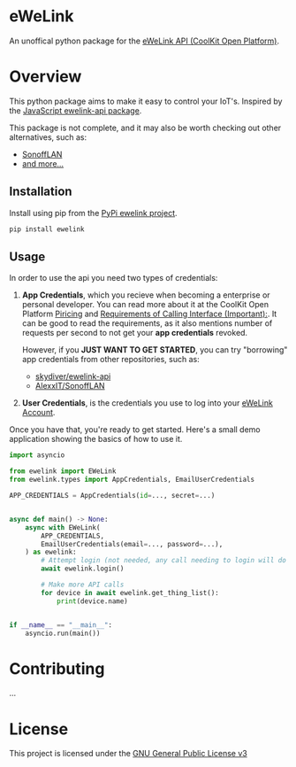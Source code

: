 # eWeLink
An unoffical python package for the
[eWeLink API (CoolKit Open Platform)](https://coolkit-technologies.github.io/eWeLink-API/#/en/PlatformOverview).


# Overview
This python package aims to make it easy to control your IoT's. Inspired by the
[JavaScript ewelink-api package](https://github.com/skydiver/ewelink-api).

This package is not complete, and it may also be worth checking out other alternatives,
such as:
- [SonoffLAN](https://github.com/AlexxIT/SonoffLAN)
- [and more...](https://pypi.org/search/?q=ewelink)

## Installation
Install using pip from the [PyPi ewelink project](https://pypi.org/project/ewelink/).
```sh
pip install ewelink
```

## Usage
In order to use the api you need two types of credentials:
1. **App Credentials**, which you recieve when becoming a enterprise or personal developer. You can
   read more about it at the CoolKit Open Platform [Piricing](https://coolkit-technologies.github.io/eWeLink-API/#/en/Pricing) and
   [Requirements of Calling Interface (Important):](https://coolkit-technologies.github.io/eWeLink-API/#/en/APICenterV2?id=requirements-of-calling-interface-important).
   It can be good to read the requirements, as it also mentions number of requests per second to not
   get your **app credentials** revoked.

   However, if you **JUST WANT TO GET STARTED**, you can try "borrowing" app credentials from other
   repositories, such as:
   - [skydiver/ewelink-api](https://github.com/skydiver/ewelink-api/blob/c11b3a8ab706cabcb592b4f9799314405788b640/src/data/constants.js#L1)
   - [AlexxIT/SonoffLAN](https://github.com/AlexxIT/SonoffLAN/blob/8182a153312a35f57800f18d8472806c97e02aa9/custom_components/sonoff/core/ewelink/cloud.py#L43)

1. **User Credentials**, is the credentials you use to log into your
   [eWeLink Account](https://web.ewelink.cc/).

Once you have that, you're ready to get started. Here's a small demo application showing
the basics of how to use it.
```python
import asyncio

from ewelink import EWeLink
from ewelink.types import AppCredentials, EmailUserCredentials

APP_CREDENTIALS = AppCredentials(id=..., secret=...)


async def main() -> None:
    async with EWeLink(
        APP_CREDENTIALS,
        EmailUserCredentials(email=..., password=...),
    ) as ewelink:
        # Attempt login (not needed, any call needing to login will do so automatically)
        await ewelink.login()

        # Make more API calls
        for device in await ewelink.get_thing_list():
            print(device.name)


if __name__ == "__main__":
    asyncio.run(main())
```


# Contributing
...


# License
This project is licensed under the [GNU General Public License v3](LICENSE.md)
